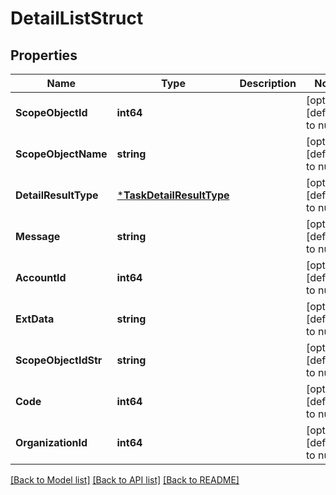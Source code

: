 # DetailListStruct

## Properties
Name | Type | Description | Notes
------------ | ------------- | ------------- | -------------
**ScopeObjectId** | **int64** |  | [optional] [default to null]
**ScopeObjectName** | **string** |  | [optional] [default to null]
**DetailResultType** | [***TaskDetailResultType**](TaskDetailResultType.md) |  | [optional] [default to null]
**Message** | **string** |  | [optional] [default to null]
**AccountId** | **int64** |  | [optional] [default to null]
**ExtData** | **string** |  | [optional] [default to null]
**ScopeObjectIdStr** | **string** |  | [optional] [default to null]
**Code** | **int64** |  | [optional] [default to null]
**OrganizationId** | **int64** |  | [optional] [default to null]

[[Back to Model list]](../README.md#documentation-for-models) [[Back to API list]](../README.md#documentation-for-api-endpoints) [[Back to README]](../README.md)


